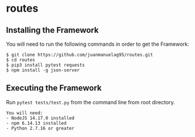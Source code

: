 # routes

## Installing the Framework 
You will need to run the following commands in order to get the Framework:
```
$ git clone https://github.com/juanmanuelag95/routes.git
$ cd routes
$ pip3 install pytest requests
$ npm install -g json-server
```

## Executing the Framework
Run `pytest tests/test.py` from the command line from root directory.

```
You will need:
- NodeJS 14.17.0 installed
- npm 6.14.13 installed
- Python 2.7.16 or greater
```
